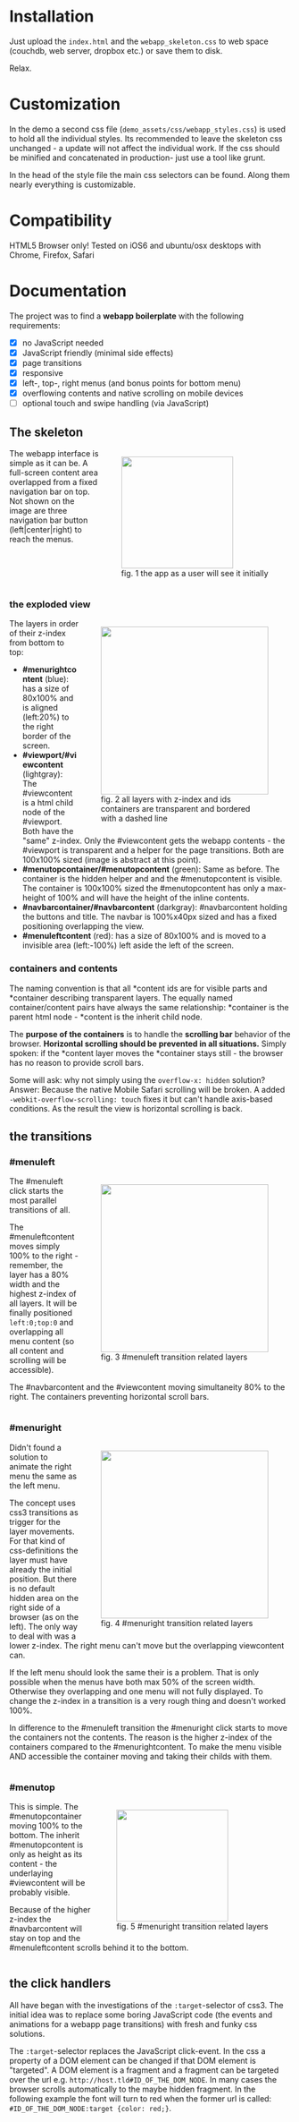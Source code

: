 # Installation

Just upload the `index.html` and the `webapp_skeleton.css` to web space (couchdb, web server, dropbox etc.) or save them to disk.

Relax.

# Customization

In the demo a second css file (`demo_assets/css/webapp_styles.css`) is used to hold all the individual styles. Its recommended to leave the skeleton css unchanged - a update will not affect the individual work. If the css should be minified and concatenated in production- just use a tool like grunt.

In the head of the style file the main css selectors can be found. Along them nearly everything is customizable.

# Compatibility 

HTML5 Browser only! Tested on iOS6 and ubuntu/osx desktops with Chrome, Firefox, Safari 

# Documentation

The project was to find a **webapp boilerplate** with the following requirements:

* [x] no JavaScript needed
* [x] JavaScript friendly (minimal side effects)
* [x] page transitions
* [x] responsive
* [x] left-, top-, right menus (and bonus points for bottom menu)
* [x] overflowing contents and native scrolling on mobile devices
* [ ] optional touch and swipe handling (via JavaScript)

## The skeleton
<figure style="float:right;">
  <img src="https://rawgithub.com/llabball/cssonly_webapp_boilerplate/master/demo_assets/img/cssonlywebappboilerplate_initview.svg" width="200">
  <figcaption>fig. 1 the app as a user will see it initially</figcaption>
</figure>

The webapp interface is simple as it can be. A full-screen content area overlapped from a fixed navigation bar on top. Not shown on the image are three navigation bar button (left|center|right) to reach the menus.

<div style="clear:both;"></div>

### the exploded view

<figure style="float:right;">
  <img src="https://rawgithub.com/llabball/cssonly_webapp_boilerplate/master/demo_assets/img/cssonlywebappboilerplate_explosion.svg" width="300">
  <figcaption>
    fig. 2 all layers with z-index and ids<br> containers are transparent and bordered <br>with a dashed line</figcaption>
</figure>

The layers in order of their z-index from bottom to top:

* **#menurightcontent** (blue): has a size of 80x100% and is aligned (left:20%) to the right border of the screen.
* **#viewport/#viewcontent** (lightgray): The #viewcontent is a html child node of the #viewport. Both have the "same" z-index. Only the #viewcontent gets the webapp contents - the #viewport is transparent and a helper for the page transitions. Both are 100x100% sized (image is abstract at this point).
* **#menutopcontainer/#menutopcontent** (green): Same as before. The container is the hidden helper and and the #menutopcontent is visible. The container is 100x100% sized the #menutopcontent has only a max-height of 100% and will have the height of the inline contents.
* **#navbarcontainer/#navbarcontent** (darkgray): #navbarcontent holding the buttons and title. The navbar is 100%x40px sized and has a fixed positioning overlapping the view.
* **#menuleftcontent** (red): has a size of 80x100% and is moved to a invisible area (left:-100%) left aside the left of the screen.

### containers and contents

The naming convention is that all *content ids are for visible parts and *container describing transparent layers. The equally named container/content pairs have always the same relationship: *container is the parent html node - *content is the inherit child node.

The **purpose of the containers** is to handle the **scrolling bar** behavior of the browser. **Horizontal scrolling should be prevented in all situations.** Simply spoken: if the *content layer moves the *container stays still - the browser has no reason to provide scroll bars.

Some will ask: why not simply using the `overflow-x: hidden` solution? Answer: Because the native Mobile Safari scrolling will be  broken. A added `-webkit-overflow-scrolling: touch` fixes it but can't handle axis-based conditions. As the result the view is horizontal scrolling is back.

## the transitions

### #menuleft

<figure style="float:right;">
<img src="https://rawgithub.com/llabball/cssonly_webapp_boilerplate/master/demo_assets/img/cssonlywebappboilerplate_menuleft.svg" width="300">
<figcaption>
    fig. 3 #menuleft transition related layers</figcaption>
</figure>

The #menuleft click starts the most parallel transitions of all. 

The #menuleftcontent moves simply 100% to the right - remember, the layer has a 80% width and the highest z-index of all layers. It will be finally positioned `left:0;top:0` and overlapping all menu content (so all content and scrolling will be accessible).

The #navbarcontent and the #viewcontent moving simultaneity 80% to the right. The containers preventing horizontal scroll bars. 

<div style="clear:both;"></div>

### #menuright

<figure style="float:right;">
<img src="https://rawgithub.com/llabball/cssonly_webapp_boilerplate/master/demo_assets/img/cssonlywebappboilerplate_menuright.svg" width="300">
<figcaption>
    fig. 4 #menuright transition related layers</figcaption>
</figure>

Didn't found a solution to animate the right menu the same as the left menu.

The concept uses css3 transitions as trigger for the layer movements. For that kind of css-definitions the layer must have already the initial position. But there is no default hidden area on the right side of a browser (as on the left). The only way to deal with was a lower z-index. The right menu can't move but the overlapping viewcontent can.

If the left menu should look the same their is a problem. That is only possible when the menus have both max 50% of the screen width. Otherwise they overlapping and one menu will not fully displayed. To change the z-index in a transition is a very rough thing and doesn't worked 100%. 

In difference to the #menuleft transition the #menuright click starts to move the containers not the contents. The reason is the higher z-index of the containers compared to the #menurightcontent. To make the menu visible AND accessible the container moving and taking their childs with them.
 

<div style="clear:both;"></div>

### #menutop

<figure style="float:right;">
<img src="https://rawgithub.com/llabball/cssonly_webapp_boilerplate/master/demo_assets/img/cssonlywebappboilerplate_menutop.svg" width="200">
<figcaption>
    fig. 5 #menuright transition related layers</figcaption>
</figure>

This is simple. The #menutopcontainer moving 100% to the bottom. The inherit #menutopcontent is only as height as its content - the underlaying #viewcontent will be probably visible.

Because of the higher z-index the #navbarcontent will stay on top and the #menuleftcontent scrolls behind it to the bottom.

<div style="clear:both;"></div>

## the click handlers

All have began with the investigations of the `:target`-selector of css3. The initial idea was to replace some boring JavaScript code (the events and animations for a webapp page transitions) with fresh and funky css solutions.

The `:target`-selector replaces the JavaScript click-event. In the css a property of a DOM element can be changed if that DOM element is "targeted". A DOM element is a fragment and a fragment can be targeted over the url e.g. `http://host.tld#ID_OF_THE_DOM_NODE`. In many cases the browser scrolls automatically to the maybe hidden fragment. In the following example the font will turn to red when the former url is called: `#ID_OF_THE_DOM_NODE:target {color: red;}`.

